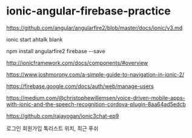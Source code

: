 # ionic-angular-firebase-practice

https://github.com/angular/angularfire2/blob/master/docs/ionic/v3.md

ionic start ahtalk blank

npm install angularfire2 firebase --save

http://ionicframework.com/docs/components/#overview

https://www.joshmorony.com/a-simple-guide-to-navigation-in-ionic-2/

https://firebase.google.com/docs/auth/web/manage-users

https://medium.com/@christophewillemsen/voice-driven-mobile-apps-with-ionic-and-the-speech-recognition-cordova-plugin-8aa64ad5edcb

https://github.com/rajayogan/ionic3chat-ep9

로그인
회원가입
톡리스트
위치, 최근
푸쉬